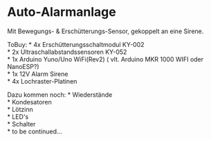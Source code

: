 # Auto-Alarmanlage <br/>

Mit Bewegungs- &amp; Erschütterungs-Sensor, gekoppelt an eine Sirene. <br/>

ToBuy: * 4x Erschütterungsschaltmodul KY-002 <br/>
       * 2x Ultraschallabstandssensoren KY-052 <br/>
       * 1x Arduino Yuno/Uno WiFi(Rev2) ( vlt. Arduino MKR 1000 WIFI oder NanoESP?) <br/>
       * 1x 12V Alarm Sirene<br/>
       * 4x Lochraster-Platinen<br/>
       
 Dazu kommen noch: * Wiederstände <br/>
                   * Kondesatoren <br/>
                   * Lötzinn <br/>
                   * LED's <br/>
                   * Schalter <br/>
                   * to be continued... <br/>  
